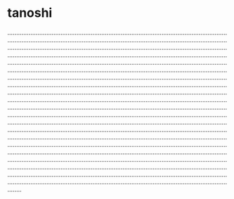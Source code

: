 # tanoshi

....................................................................................................................................................................................................................................................................................................................................................................................................................................................................................................................................................................................................................................................................................................................................................................................................................................................................................................................................................................................................................................................................................................................................................................................................................................................................................................................................................................................................................................................................................................................................................................................................................................................................................................................................................................................................................................................................................................................................................................................................................................................................................................................................................................................................................................................................................................................................................................................................................................................................................................................................................................................................................................................................................................................